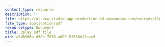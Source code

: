 ```yaml
---
content_type: resource
description: ''
file: https://ol-ocw-studio-app-production.s3.amazonaws.com/courses/21g-107-chinese-i-streamlined-fall-2014/a6d8966bd38e7070a8895f610d12aae3_bH4L4Nv_PeA.pdf
file_type: application/pdf
resourcetype: Document
title: 3play pdf file
uid: a6d8966b-d38e-7070-a889-5f610d12aae3
---
```

